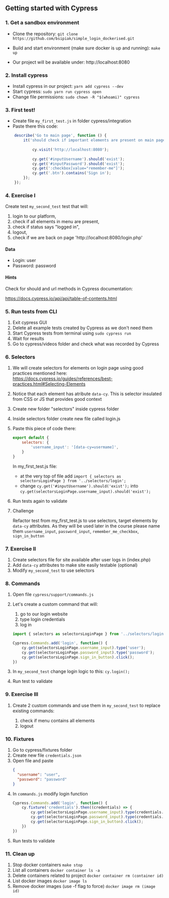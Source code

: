 ## Getting started with Cypress

### 1. Get a sandbox environment
	
- Clone the repository: `git clone https://github.com/bsipiak/simple_login_dockerised.git`

- Build and start environment (make sure docker is up and running): `make up`

- Our project will be available under: http://localhost:8080

### 2. Install cypress

- Install cypress in our project: `yarn add cypress --dev`
- Start cypress: `sudo yarn run cypress open`
- Change file permissions:
`sudo chown -R "$(whoami)" cypress`


### 3. First test!

- Create file `my_first_test.js` in folder cypress/integration
- Paste there this code: 	
```javascript
    describe('Go to main page', function () {
        it('should check if important elements are present on main page', function () {
            
            cy.visit('http://localhost:8080');
        
            cy.get('#inputUsername').should('exist');
            cy.get('#inputPassword').should('exist');
            cy.get(':checkbox[value="remember-me"]');
            cy.get('.btn').contains('Sign in');
        });
    });
```

### 4. Exercise I

Create test `my_second_test` test that will: 
1. login to our platform,
2. check if all elements in menu are present,
3. check if status says "logged in",
3. logout,
4. check if we are back on page 'http://localhost:8080/login.php'

#### Data
- Login: user
- Password: password

#### Hints
Check for should and url methods in  Cypress documentation:

https://docs.cypress.io/api/api/table-of-contents.html


<!--
```javascript
describe('Go to main page', function () {

    it('should check if important elements are present on main page', function () {

        cy.visit('http://localhost:8080');

        // Login
        cy.get('#inputUsername').type('user');
        cy.get('#inputPassword').type('password');
        cy.get('.btn').click();

        // Check if elements exists
        cy.get('.nav').contains('Home').should('exist');
        cy.get('.nav').contains('About').should('exist');
        cy.get('.nav').contains('Contact').should('exist');
        cy.get('.jumbotron').contains('logged in').should('exist');

        // Logout
        cy.get('.btn.btn-success').click();

        // Check URL
        cy.url().should('eq', 'http://localhost:8080/login.php')
    });
});

```
-->

### 5. Run tests from CLI
1. Exit cypress GUI
2. Delete all example tests created by Cypress as we don't need them
3. Start Cypress tests from terminal using `sudo cypress run`
4. Wait for results
5. Go to cypress/videos folder and check what was recorded by Cypress

### 6. Selectors
1. We will create selectors for elements on login page using good practices mentioned here: https://docs.cypress.io/guides/references/best-practices.html#Selecting-Elements
2. Notice that each element has atribute `data-cy`. This is selector insulated from CSS or JS that provides good context
3. Create new folder "selectors" inside cypress folder
4. Inside selectors folder create new file called login.js
5. Paste this piece of code there:

    ```javascript
    export default {
        selectors: {
            'username_input': '[data-cy=usermame]',
        }
    }
    ```
    In my_first_test.js file:
    - at the very top of file add `import { selectors as selectorsLoginPage } from '../selectors/login';`
    - change `cy.get('#inputUsername').should('exist');` into `cy.get(selectorsLoginPage.username_input).should('exist');`
6. Run tests again to validate
7. Challenge

    Refactor test from my_first_test.js to use selectors, target elements by `data-cy` attributes.
    As they will be used later in the course please name them `username_input`, `password_input`, `remember_me_checkbox`, `sign_in_button`

    <!--
    login.js
    ```javascript
    export default {
        selectors: {
            'username_input': '[data-cy=usermame]',
            'password_input': '[data-cy=password]',
            'remember_me_checkbox': '[data-cy=rememberMeCheckbox]',
            'sign_in_button': '[data-cy=signInButton]'
        }
    }
    ```
    
    my_first_test.js
    ```javascript
    import { selectors as selectorsLoginPage } from '../selectors/login';
    
    describe('Go to main page', function () {
        it('should check if important elements are present on main page', function () {
    
            cy.visit('http://localhost:8080');
    
            cy.get(selectorsLoginPage.username_input).should('exist');
            cy.get(selectorsLoginPage.password_input).should('exist');
            cy.get(selectorsLoginPage.remember_me_checkbox);
            cy.get(selectorsLoginPage.sign_in_button);
        });
    });
    ```
    -->

### 7. Exercise II
1. Create selectors file for site available after user logs in (index.php)
2. Add `data-cy` attributes to make site easily testable (optional)
3. Modify `my_second_test` to use selectors

### 8. Commands
1. Open file `cypress/support/commands.js`
2. Let's create a custom command that will:
    1. go to our login website
    2. type login credentials
    3. log in
    
    ```javascript
    import { selectors as selectorsLoginPage } from '../selectors/login';
    
    Cypress.Commands.add('login', function() {
        cy.get(selectorsLoginPage.username_input).type('user');
        cy.get(selectorsLoginPage.password_input).type('password');
        cy.get(selectorsLoginPage.sign_in_button).click();
    })
    ```
    
4. In `my_second_test` change login logic to this: `cy.login();` 
5. Run test to validate


### 9. Exercise III
1. Create 2 custom commands and use them in `my_second_test` to replace existing commands:
    1. check if menu contains all elements
    2. logout
    
    <!--   
    my_second_test.js
    ```javascript
    describe('Go to main page', function () {
    
        it('should check if important elements are present on main page', function () {
    
            cy.visit('http://localhost:8080');
            cy.login();
    
            cy.checkMenu();
            cy.get('.jumbotron').contains('logged in').should('exist');
    
            cy.logout();
            
            // Check URL
            cy.url().should('eq', 'http://localhost:8080/login.php')
        });
    });
    ```
    
    commands.js
    ```javascript
    Cypress.Commands.add('checkMenu', function() {
        cy.get('.nav').contains('Home').should('exist');
        cy.get('.nav').contains('About').should('exist');
        cy.get('.nav').contains('Contact').should('exist');
    })
    
    Cypress.Commands.add('logout', function () {
        cy.get('.btn.btn-success').click();
    })
    ```
    -->
    
### 10. Fixtures
1. Go to cypress/fixtures folder
2. Create new file `credentials.json`
3. Open file and paste
    ```json
    {
      "username": "user",
      "password": "password"
    }
    ```
4. In `commands.js` modify login function
    ```javascript
    Cypress.Commands.add('login', function() {
        cy.fixture('credentials').then((credentials) => {
            cy.get(selectorsLoginPage.username_input).type(credentials.username);
            cy.get(selectorsLoginPage.password_input).type(credentials.password);
            cy.get(selectorsLoginPage.sign_in_button).click();
        })
    })
    ```
5. Run tests to validate

### 11. Clean up
1. Stop docker containers `make stop`
2. List all containers `docker container ls -a`
3. Delete containers related to project `docker container rm (container id)`
4. List docker images `docker image ls` 
5. Remove docker images (use -f flag to force) `docker image rm (image id)`






